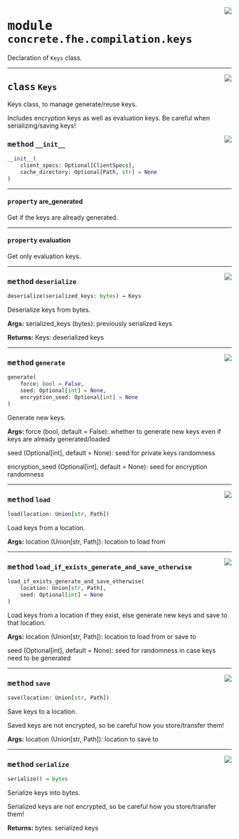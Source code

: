 <!-- markdownlint-disable -->

<a href="../../../compilers/concrete-compiler/compiler/lib/Bindings/Python/concrete/fhe/compilation/keys.py#L0"><img align="right" style="float:right;" src="https://img.shields.io/badge/-source-cccccc?style=flat-square"></a>

# <kbd>module</kbd> `concrete.fhe.compilation.keys`
Declaration of `Keys` class. 



---

<a href="../../../compilers/concrete-compiler/compiler/lib/Bindings/Python/concrete/fhe/compilation/keys.py#L18"><img align="right" style="float:right;" src="https://img.shields.io/badge/-source-cccccc?style=flat-square"></a>

## <kbd>class</kbd> `Keys`
Keys class, to manage generate/reuse keys. 

Includes encryption keys as well as evaluation keys. Be careful when serializing/saving keys! 

<a href="../../../compilers/concrete-compiler/compiler/lib/Bindings/Python/concrete/fhe/compilation/keys.py#L32"><img align="right" style="float:right;" src="https://img.shields.io/badge/-source-cccccc?style=flat-square"></a>

### <kbd>method</kbd> `__init__`

```python
__init__(
    client_specs: Optional[ClientSpecs],
    cache_directory: Optional[Path, str] = None
)
```






---

#### <kbd>property</kbd> are_generated

Get if the keys are already generated. 

---

#### <kbd>property</kbd> evaluation

Get only evaluation keys. 



---

<a href="../../../compilers/concrete-compiler/compiler/lib/Bindings/Python/concrete/fhe/compilation/keys.py#L174"><img align="right" style="float:right;" src="https://img.shields.io/badge/-source-cccccc?style=flat-square"></a>

### <kbd>method</kbd> `deserialize`

```python
deserialize(serialized_keys: bytes) → Keys
```

Deserialize keys from bytes. 



**Args:**
  serialized_keys (bytes):  previously serialized keys 



**Returns:**
  Keys:  deserialized keys 

---

<a href="../../../compilers/concrete-compiler/compiler/lib/Bindings/Python/concrete/fhe/compilation/keys.py#L54"><img align="right" style="float:right;" src="https://img.shields.io/badge/-source-cccccc?style=flat-square"></a>

### <kbd>method</kbd> `generate`

```python
generate(
    force: bool = False,
    seed: Optional[int] = None,
    encryption_seed: Optional[int] = None
)
```

Generate new keys. 



**Args:**
  force (bool, default = False):  whether to generate new keys even if keys are already generated/loaded 

 seed (Optional[int], default = None):  seed for private keys randomness 

 encryption_seed (Optional[int], default = None):  seed for encryption randomness 

---

<a href="../../../compilers/concrete-compiler/compiler/lib/Bindings/Python/concrete/fhe/compilation/keys.py#L105"><img align="right" style="float:right;" src="https://img.shields.io/badge/-source-cccccc?style=flat-square"></a>

### <kbd>method</kbd> `load`

```python
load(location: Union[str, Path])
```

Load keys from a location. 



**Args:**
  location (Union[str, Path]):  location to load from 

---

<a href="../../../compilers/concrete-compiler/compiler/lib/Bindings/Python/concrete/fhe/compilation/keys.py#L131"><img align="right" style="float:right;" src="https://img.shields.io/badge/-source-cccccc?style=flat-square"></a>

### <kbd>method</kbd> `load_if_exists_generate_and_save_otherwise`

```python
load_if_exists_generate_and_save_otherwise(
    location: Union[str, Path],
    seed: Optional[int] = None
)
```

Load keys from a location if they exist, else generate new keys and save to that location. 



**Args:**
  location (Union[str, Path]):  location to load from or save to 

 seed (Optional[int], default = None):  seed for randomness in case keys need to be generated 

---

<a href="../../../compilers/concrete-compiler/compiler/lib/Bindings/Python/concrete/fhe/compilation/keys.py#L85"><img align="right" style="float:right;" src="https://img.shields.io/badge/-source-cccccc?style=flat-square"></a>

### <kbd>method</kbd> `save`

```python
save(location: Union[str, Path])
```

Save keys to a location. 

Saved keys are not encrypted, so be careful how you store/transfer them! 



**Args:**
  location (Union[str, Path]):  location to save to 

---

<a href="../../../compilers/concrete-compiler/compiler/lib/Bindings/Python/concrete/fhe/compilation/keys.py#L156"><img align="right" style="float:right;" src="https://img.shields.io/badge/-source-cccccc?style=flat-square"></a>

### <kbd>method</kbd> `serialize`

```python
serialize() → bytes
```

Serialize keys into bytes. 

Serialized keys are not encrypted, so be careful how you store/transfer them! 



**Returns:**
  bytes:  serialized keys 


